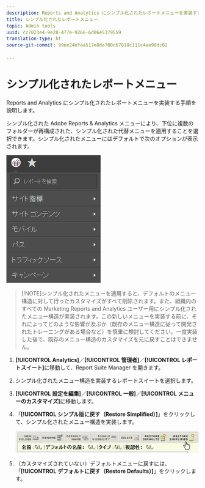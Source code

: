```yaml
---
description: Reports and Analytics にシンプル化されたレポートメニューを実装する手順を説明します。
title: シンプル化されたレポートメニュー
topic: Admin tools
uuid: cc7023e4-9e28-477e-9266-6d06e5379559
translation-type: ht
source-git-commit: 99ee24efaa517e8da700c67818c111c4aa90dc02

---
```



# シンプル化されたレポートメニュー

Reports and Analytics にシンプル化されたレポートメニューを実装する手順を説明します。

シンプル化された Adobe Reports &amp; Analytics メニューにより、下位に複数のフォルダーが再構成された、シンプル化された代替メニューを適用することを選択できます。シンプル化されたメニューにはデフォルトで次のオプションが表示されます。

![](assets/simplified-menu.png)

> [!NOTE]シンプル化されたメニューを適用すると、デフォルトのメニュー構造に対して行ったカスタマイズがすべて削除されます。また、組織内のすべての Marketing Reports and Analytics ユーザー用にシンプル化されたメニュー構造が実装されます。この新しいメニューを実装する前に、それによってどのような影響が及ぶか（既存のメニュー構造に従って開発されたトレーニングがある場合など）を慎重に検討してください。一度実装した後で、既存のメニュー構造のカスタマイズを元に戻すことはできません。

1. **[!UICONTROL Analytics]**／**[!UICONTROL 管理者]**／**[!UICONTROL レポートスイート]**&#x200B;に移動して、Report Suite Manager を開きます。
1. シンプル化されたメニュー構造を実装するレポートスイートを選択します。
1. **[!UICONTROL 設定を編集]**／**[!UICONTROL 一般]**／**[!UICONTROL メニューのカスタマイズ]**&#x200B;に移動します。
1. 「**[!UICONTROL シンプル版に戻す（Restore Simplified）]**」をクリックして、シンプル化されたメニュー構造を実装します。

   ![](assets/restore-simplified.png)

1. （カスタマイズされていない）デフォルトメニューに戻すには、「**[!UICONTROL デフォルトに戻す（Restore Defaults）]**」をクリックします。
